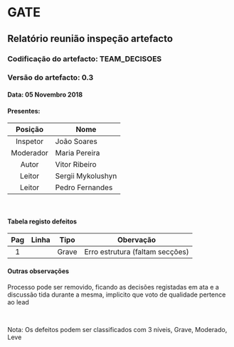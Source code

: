 # GATE
## Relatório reunião inspeção artefacto
### Codificação do artefacto: TEAM_DECISOES
### Versão do artefacto: 0.3
#### Data: 05 Novembro 2018
#### Presentes:
|Posição|Nome
|:---:|---
|Inspetor|João Soares
|Moderador|Maria Pereira
|Autor|Vitor Ribeiro
|Leitor|Sergii Mykolushyn
|Leitor|Pedro Fernandes


</br>

#### Tabela registo defeitos
|Pag|Linha|Tipo|Obervação
|:---:|:---:|:---:|---
|1||Grave|Erro estrutura (faltam secções)

#### Outras observações
Processo pode ser removido, ficando as decisões registadas em ata e a discussão tida durante a mesma, implicito que voto de qualidade pertence ao lead

</br>

Nota: Os defeitos podem ser classificados com 3 níveis, Grave, Moderado, Leve